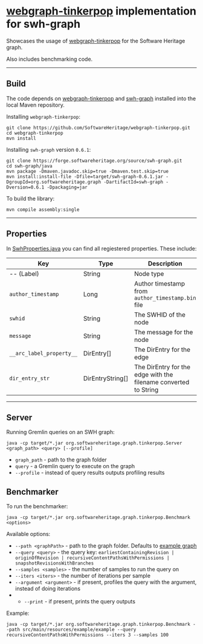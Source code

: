 # [webgraph-tinkerpop](https://github.com/SoftwareHeritage/webgraph-tinkerpop) implementation for swh-graph


Showcases the usage of [webgraph-tinkerpop](https://github.com/SoftwareHeritage/webgraph-tinkerpop) for the Software Heritage graph.

Also includes benchmarking code.
________

## Build

The code depends on [webgraph-tinkerpop](https://github.com/SoftwareHeritage/webgraph-tinkerpop) and [swh-graph](https://forge.softwareheritage.org/source/swh-graph/) installed into the local Maven repository.

Installing `webgraph-tinkerpop`:

```shell
git clone https://github.com/SoftwareHeritage/webgraph-tinkerpop.git
cd webgraph-tinkerpop
mvn install
```

Installing `swh-graph` version `0.6.1`:
```shell
git clone https://forge.softwareheritage.org/source/swh-graph.git
cd swh-graph/java
mvn package -Dmaven.javadoc.skip=true -Dmaven.test.skip=true
mvn install:install-file -Dfile=target/swh-graph-0.6.1.jar -DgroupId=org.softwareheritage.graph -DartifactId=swh-graph -Dversion=0.6.1 -Dpackaging=jar
```

To build the library:
```shell
mvn compile assembly:single
```
________________


## Properties
In [SwhProperties.java](https://github.com/SoftwareHeritage/swh-graph-tinkerpop/blob/master/src/main/java/org/softwareheritage/graph/tinkerpop/SwhProperties.java) you can find all regiestered properties.
These include:

| Key  | Type | Description |
| ---- | ---- | ----------- |
| -- (Label) | String | Node type |
| `author_timestamp`  | Long | Author timestamp from `author_timestamp.bin` file |
| `swhid`  | String | The SWHID of the node |
| `message`  | String | The message for the node |
| `__arc_label_property__`  | DirEntry[] | The DirEntry for the edge |
| `dir_entry_str`  | DirEntryString[] | The DirEntry for the edge with the filename converted to String |

________________

## Server

Running Gremlin queries on an SWH graph:

```shell
java -cp target/*.jar org.softwareheritage.graph.tinkerpop.Server <graph_path> <query> [--profile]
```
* `graph_path` - path to the graph folder
* `query` - a Gremlin query to execute on the graph
* `--profile` - instead of query results outputs profiling results

## Benchmarker

To run the benchmarker:

```shell
java -cp target/*.jar org.softwareheritage.graph.tinkerpop.Benchmark <options>
```
Available options:
* `--path <graphPath>` - path to the graph folder. Defaults to [example graph](https://github.com/SoftwareHeritage/swh-graph-tinkerpop/tree/master/src/main/resources/example)
* `--query <query>` - the query key: `earliestContainingRevision | originOfRevision | recursiveContentPathsWithPermissions | snapshotRevisionsWithBranches`
* `--samples <samples>` - the number of samples to run the query on
* `--iters <iters>` - the number of iterations per sample
* `--argument <argument>` - if present, profiles the query with the argument, instead of doing iterations
* * `--print` - if present, prints the query outputs

Example:
```shell
java -cp target/*.jar org.softwareheritage.graph.tinkerpop.Benchmark --path src/main/resources/example/example --query recursiveContentPathsWithPermissions --iters 3 --samples 100
```
